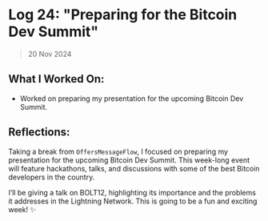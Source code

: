 # Log 24: "Preparing for the Bitcoin Dev Summit"

> 20 Nov 2024

## What I Worked On:

- Worked on preparing my presentation for the upcoming Bitcoin Dev Summit.

## Reflections:

Taking a break from `OffersMessageFlow`, I focused on preparing my presentation
for the upcoming Bitcoin Dev Summit. This week-long event will feature
hackathons, talks, and discussions with some of the best Bitcoin developers in
the country.

I’ll be giving a talk on BOLT12, highlighting its importance and the problems it
addresses in the Lightning Network. This is going to be a fun and exciting week!
✨
